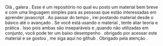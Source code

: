 Olá , galera . Esse é um repositório no qual eu posto um material bem breve e com uma linguagem simples para as pessoas que estão interessadas em aprender javascript .
Ao passar do tempo , irei postando material desde o básico até o avançado . Se você está usando o material , tente aliar teoria e prática . Isso pois ambas são inseparáveis e ,quando não utilizadas em conjunto, você pode ter um baixo desempenho .
obrigado por acessar este material e se gostou , me siga aqui no github .
Obrigado pela atenção . 
